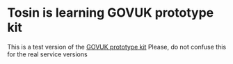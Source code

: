 # Tosin is learning GOVUK prototype kit
This is a test version of the [GOVUK prototype kit](https://govuk-prototype-kit.herokuapp.com/docs/install/introduction)
Please, do not confuse this for the real service versions